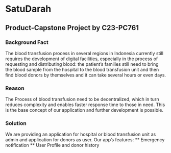 # SatuDarah
## Product-Capstone Project by C23-PC761



### Background Fact
The blood transfusion process in several regions in Indonesia currently still requires the development of digital facilities, especially  in the process of requesting and distributing blood: the patient’s families still need to bring the blood sample from the hospital to the blood transfusion unit and then find blood donors by themselves and it can take several hours or even days.

### Reason
The Process of blood transfusion need to be  decentralized, which in turn reduces complexity and enables faster response time to those in need. This is the base concept of our application and further development is possible.

### Solution
We are providing an application for hospital or blood transfusion unit as admin and application for donors as user. Our app’s features:
** Emergency notification
** User Profile and donor history
